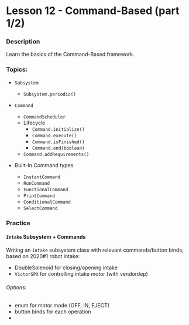 # Lesson 12 - Command-Based (part 1/2)

### Description
Learn the basics of the Command-Based framework.

### Topics:
- `Subsystem` 
    - `Subsystem.periodic()` 
- `Command` 
    - `CommandScheduler`
    - Lifecycle
        - `Command.initialize()` 
        - `Command.execute()` 
        - `Command.isFinished()` 
        - `Command.end(boolean)` 
    - `Command.addRequirements()` 

- Built-In Command types
    - `InstantCommand` 
    - `RunCommand` 
    - `FunctionalCommand` 
    - `PrintCommand`
    - `ConditionalCommand`
    - `SelectCommand`
    

### Practice
#### `Intake` Subsystem + Commands
Writing an `Intake` subsystem class with relevant commands/button binds, based on 2020#1 robot intake:
- DoubleSolenoid for closing/opening intake
- `VictorSPX` for controlling intake motor (with vendordep)

###### Options: 
- enum for motor mode (OFF, IN, EJECT)
- button binds for each operation
- 
